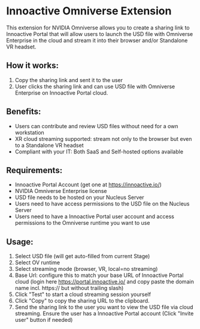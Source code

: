 # Innoactive Omniverse Extension

This extension for NVIDIA Omniverse allows you to create a sharing link to Innoactive Portal that will allow users to launch the USD file with Omniverse Enterprise in the cloud and stream it into their browser and/or Standalone VR headset.

## How it works:
1. Copy the sharing link and sent it to the user
2. User clicks the sharing link and can use USD file with Omniverse Enterprise on Innoactive Portal cloud.

## Benefits:
- Users can contribute and review USD files without need for a own workstation
- XR cloud streaming supported: stream not only to the browser but even to a Standalone VR headset
- Compliant with your IT: Both SaaS and Self-hosted options available

## Requirements:
- Innoactive Portal Account (get one at https://innoactive.io/)
- NVIDIA Omniverse Enterprise license
- USD file needs to be hosted on your Nucleus Server
- Users need to have access permissions to the USD file on the Nucleus Server
- Users need to have a Innoactive Portal user account and access permissions to the Omniverse runtime you want to use

## Usage:
1. Select USD file (will get auto-filled from current Stage)
2. Select OV runtime
3. Select streaming mode (browser, VR, local=no streaming)
4. Base Url: configure this to match your base URL of Innoactive Portal cloud (login here https://portal.innoactive.io/ and copy paste the domain name incl. https:// but without trailing slash)
5. Click "Test" to start a cloud streaming session yourself
6. Click "Copy" to copy the sharing URL to the clipboard.
7. Send the sharing link to the user you want to view the USD file via cloud streaming. Ensure the user has a Innoactive Portal account (Click "Invite user" button if needed)

